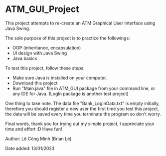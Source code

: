 # ATM_GUI_Project #

This project attempts to re-create an ATM Graphical User Interface using Java Swing.

The sole purpose of this project is to practice the followings: 
* OOP (inheritance, encapsulation)
* UI design with Java Swing
* Java basics

To test this project, follow these steps:
* Make sure Java is installed on your computer.
* Download this project
* Run "Main.java" file in ATM_GUI package from your command line, or any IDE for Java. (LogIn package is another test project)

One thing to take note. The data file "Bank_LogInData.txt" is empty initially, therefore you should register a new user the first time you test this project, the data will be saved every time you terminate the program so don't worry.

Final words, thank you for trying out my simple project, I appreciate your time and effort :D Have fun!

Author: Lê Công Minh (Brian Le)

Date added: 13/01/2023
